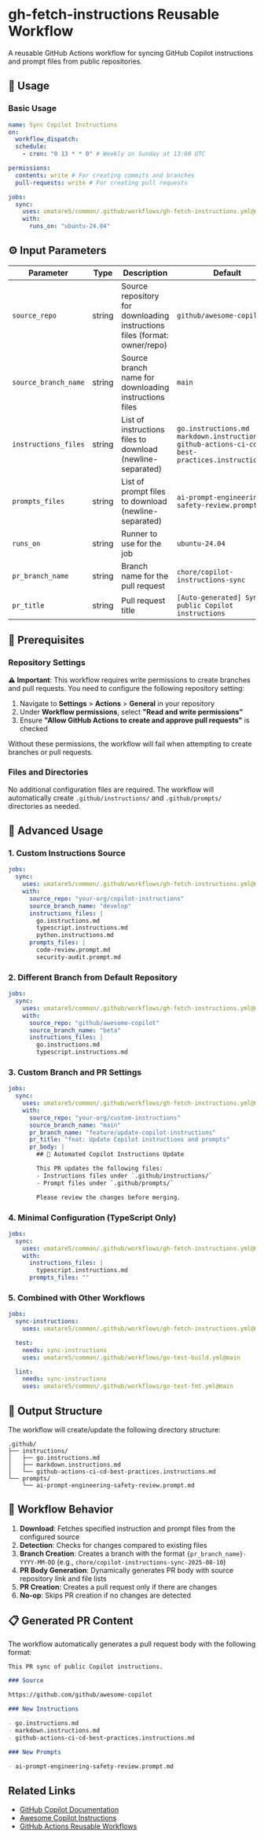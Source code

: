 # gh-fetch-instructions Reusable Workflow

A reusable GitHub Actions workflow for syncing GitHub Copilot instructions and prompt files from public repositories.

## 🚀 Usage

### Basic Usage

```yaml
name: Sync Copilot Instructions
on:
  workflow_dispatch:
  schedule:
    - cron: "0 13 * * 0" # Weekly on Sunday at 13:00 UTC

permissions:
  contents: write # For creating commits and branches
  pull-requests: write # For creating pull requests

jobs:
  sync:
    uses: umatare5/common/.github/workflows/gh-fetch-instructions.yml@main
    with:
      runs_on: "ubuntu-24.04"
```

## ⚙️ Input Parameters

| Parameter            | Type   | Description                                                               | Default                                                                                               |
| -------------------- | ------ | ------------------------------------------------------------------------- | ----------------------------------------------------------------------------------------------------- |
| `source_repo`        | string | Source repository for downloading instructions files (format: owner/repo) | `github/awesome-copilot`                                                                              |
| `source_branch_name` | string | Source branch name for downloading instructions files                     | `main`                                                                                                |
| `instructions_files` | string | List of instructions files to download (newline-separated)                | `go.instructions.md` `markdown.instructions.md` `github-actions-ci-cd-best-practices.instructions.md` |
| `prompts_files`      | string | List of prompt files to download (newline-separated)                      | `ai-prompt-engineering-safety-review.prompt.md`                                                       |
| `runs_on`            | string | Runner to use for the job                                                 | `ubuntu-24.04`                                                                                        |
| `pr_branch_name`     | string | Branch name for the pull request                                          | `chore/copilot-instructions-sync`                                                                     |
| `pr_title`           | string | Pull request title                                                        | `[Auto-generated] Sync public Copilot instructions`                                                   |

## 📝 Prerequisites

### Repository Settings

**⚠️ Important**: This workflow requires write permissions to create branches and pull requests. You need to configure the following repository setting:

1. Navigate to **Settings** > **Actions** > **General** in your repository
2. Under **Workflow permissions**, select **"Read and write permissions"**
3. Ensure **"Allow GitHub Actions to create and approve pull requests"** is checked

Without these permissions, the workflow will fail when attempting to create branches or pull requests.

### Files and Directories

No additional configuration files are required. The workflow will automatically create `.github/instructions/` and `.github/prompts/` directories as needed.

## 📖 Advanced Usage

### 1. Custom Instructions Source

```yaml
jobs:
  sync:
    uses: umatare5/common/.github/workflows/gh-fetch-instructions.yml@main
    with:
      source_repo: "your-org/copilot-instructions"
      source_branch_name: "develop"
      instructions_files: |
        go.instructions.md
        typescript.instructions.md
        python.instructions.md
      prompts_files: |
        code-review.prompt.md
        security-audit.prompt.md
```

### 2. Different Branch from Default Repository

```yaml
jobs:
  sync:
    uses: umatare5/common/.github/workflows/gh-fetch-instructions.yml@main
    with:
      source_repo: "github/awesome-copilot"
      source_branch_name: "beta"
      instructions_files: |
        go.instructions.md
        typescript.instructions.md
```

### 3. Custom Branch and PR Settings

```yaml
jobs:
  sync:
    uses: umatare5/common/.github/workflows/gh-fetch-instructions.yml@main
    with:
      source_repo: "your-org/custom-instructions"
      source_branch_name: "main"
      pr_branch_name: "feature/update-copilot-instructions"
      pr_title: "feat: Update Copilot instructions and prompts"
      pr_body: |
        ## 🤖 Automated Copilot Instructions Update

        This PR updates the following files:
        - Instructions files under `.github/instructions/`
        - Prompt files under `.github/prompts/`

        Please review the changes before merging.
```

### 4. Minimal Configuration (TypeScript Only)

```yaml
jobs:
  sync:
    uses: umatare5/common/.github/workflows/gh-fetch-instructions.yml@main
    with:
      instructions_files: |
        typescript.instructions.md
      prompts_files: ""
```

### 5. Combined with Other Workflows

```yaml
jobs:
  sync-instructions:
    uses: umatare5/common/.github/workflows/gh-fetch-instructions.yml@main

  test:
    needs: sync-instructions
    uses: umatare5/common/.github/workflows/go-test-build.yml@main

  lint:
    needs: sync-instructions
    uses: umatare5/common/.github/workflows/go-test-fmt.yml@main
```

## 📁 Output Structure

The workflow will create/update the following directory structure:

```text
.github/
├── instructions/
│   ├── go.instructions.md
│   ├── markdown.instructions.md
│   └── github-actions-ci-cd-best-practices.instructions.md
└── prompts/
    └── ai-prompt-engineering-safety-review.prompt.md
```

## 🔄 Workflow Behavior

1. **Download**: Fetches specified instruction and prompt files from the configured source
2. **Detection**: Checks for changes compared to existing files
3. **Branch Creation**: Creates a branch with the format `{pr_branch_name}-YYYY-MM-DD` (e.g., `chore/copilot-instructions-sync-2025-08-10`)
4. **PR Body Generation**: Dynamically generates PR body with source repository link and file lists
5. **PR Creation**: Creates a pull request only if there are changes
6. **No-op**: Skips PR creation if no changes are detected

## 📋 Generated PR Content

The workflow automatically generates a pull request body with the following format:

```markdown
This PR sync of public Copilot instructions.

### Source

https://github.com/github/awesome-copilot

### New Instructions

- go.instructions.md
- markdown.instructions.md
- github-actions-ci-cd-best-practices.instructions.md

### New Prompts

- ai-prompt-engineering-safety-review.prompt.md
```

## Related Links

- [GitHub Copilot Documentation](https://docs.github.com/en/copilot)
- [Awesome Copilot Instructions](https://github.com/github/awesome-copilot)
- [GitHub Actions Reusable Workflows](https://docs.github.com/en/actions/using-workflows/reusing-workflows)
